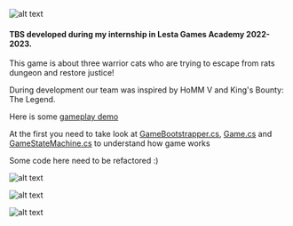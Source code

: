 ![alt text](https://github.com/StefanHJC/TaleOfTails/blob/master/ReadmeFiles/Logo%20Tale%20of%20tails4.png "Logo")

#### TBS developed during my internship in Lesta Games Academy 2022-2023.
This game is about three warrior cats who are trying to escape from rats dungeon and restore justice!

During development our team was inspired by HoMM V and King's Bounty: The Legend.

Here is some [gameplay demo](https://www.youtube.com/watch?v=KZTvbHCd3gQ "Gameplay demo video")

At the first you need to take look at
[GameBootstrapper.cs](https://github.com/StefanHJC/TaleOfTails/blob/master/Assets/Scripts/Core/Infrastructure/GameBootstrapper.cs),
[Game.cs](https://github.com/StefanHJC/TaleOfTails/blob/master/Assets/Scripts/Core/Infrastructure/Game.cs) and 
[GameStateMachine.cs](https://github.com/StefanHJC/TaleOfTails/blob/master/Assets/Scripts/Core/Infrastructure/GameFSM/GameStateMachine.cs) to understand how game works

Some code here need to be refactored :)

![alt text](https://github.com/StefanHJC/TaleOfTails/blob/master/ReadmeFiles/GIFs/2.gif "Wizard range attack gif")

![alt text](https://github.com/StefanHJC/TaleOfTails/blob/master/ReadmeFiles/GIFs/1.gif "Fireball ability gif")

![alt text](https://github.com/StefanHJC/TaleOfTails/blob/master/ReadmeFiles/GIFs/3.gif "Knight melee attack gif")
